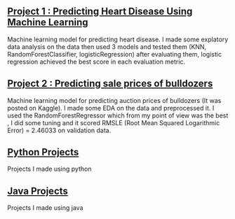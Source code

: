 

## [Project 1 : Predicting Heart Disease Using Machine Learning](https://github.com/IyadAli-crypto/Heart-Disease-prediction)
Machine learning model for predicting heart disease. I made some explatory data analysis on the data then used 3 models and tested them (KNN, RandomForestClassifier, logisticRegression) after evaluating them, logistic regression achieved the best score in each evaluation metric.

## [Project 2 : Predicting sale prices of bulldozers](https://github.com/IyadAli-crypto/Predicting-sale-prices-of-bulldozers-using-Machine-Learning)
Machine learning model for predicting auction prices of bulldozers (It was posted on Kaggle). I made some EDA on the data and preprocessed it. I used the RandomForestRegressor which from my point of view was the best , I did some tuning and it scored RMSLE (Root Mean Squared Logarithmic Error) = 2.46033 on validation data.

## [Python Projects](https://github.com/IyadAli-crypto/Python-Projects)
Projects I made using python

## [Java Projects](https://github.com/IyadAli-crypto/Java-Projects)
Projects I made using java
